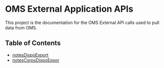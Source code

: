 # OMS External Application APIs

This project is the documentation for the OMS External API calls used to pull data from OMS.

## Table of Contents
* [notesDispoExport](docs/notesDispoExport.md)
* [notesCorpsDispoExpor](docs/notesCorpsDispoExport.md)